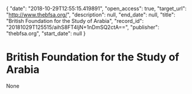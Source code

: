 {
  "date": "2018-10-29T12:55:15.419891", 
  "open_access": true, 
  "target_url": "http://www.thebfsa.org/", 
  "description": null, 
  "end_date": null, 
  "title": "British Foundation for the Study of Arabia", 
  "record_id": "20181029T125515/aihS8FT4ljN+1nDmSQ2ctA==", 
  "publisher": "thebfsa.org", 
  "start_date": null
}

# British Foundation for the Study of Arabia

None